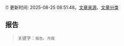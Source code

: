 :alarm_clock: 更新时间: 2025-08-25 08:51:48。[文章来源](/README.md)、[文章分类](/TAGS.md)

## 报告


> 关键字：`报告`、`月报`



